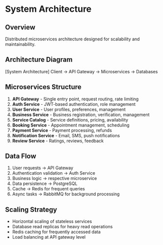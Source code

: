 # System Architecture

## Overview

Distributed microservices architecture designed for scalability and maintainability.

## Architecture Diagram

[System Architecture]
Client -> API Gateway -> Microservices -> Databases

## Microservices Structure

1. **API Gateway** - Single entry point, request routing, rate limiting
2. **Auth Service** - JWT-based authentication, role management
3. **User Service** - User profiles, preferences, management
4. **Business Service** - Business registration, verification, management
5. **Service Catalog** - Service definitions, pricing, availability
6. **Booking Service** - Appointment management, scheduling
7. **Payment Service** - Payment processing, refunds
8. **Notification Service** - Email, SMS, push notifications
9. **Review Service** - Ratings, reviews, feedback

## Data Flow

1. User requests -> API Gateway
2. Authentication validation -> Auth Service
3. Business logic -> respective microservice
4. Data persistence -> PostgreSQL
5. Cache -> Redis for frequent queries
6. Async tasks -> RabbitMQ for background processing

## Scaling Strategy

- Horizontal scaling of stateless services
- Database read replicas for heavy read operations
- Redis caching for frequently accessed data
- Load balancing at API gateway level
